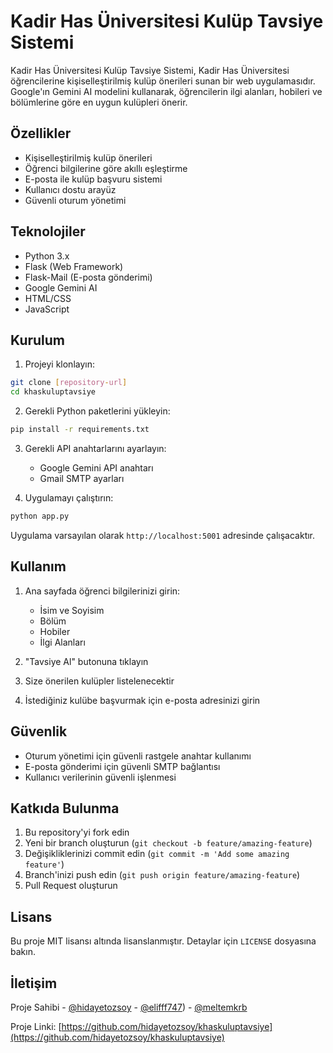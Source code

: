 # Kadir Has Üniversitesi Kulüp Tavsiye Sistemi

Kadir Has Üniversitesi Kulüp Tavsiye Sistemi, Kadir Has Üniversitesi öğrencilerine kişiselleştirilmiş kulüp önerileri sunan bir web uygulamasıdır. Google'ın Gemini AI modelini kullanarak, öğrencilerin ilgi alanları, hobileri ve bölümlerine göre en uygun kulüpleri önerir.

## Özellikler

- Kişiselleştirilmiş kulüp önerileri
- Öğrenci bilgilerine göre akıllı eşleştirme
- E-posta ile kulüp başvuru sistemi
- Kullanıcı dostu arayüz
- Güvenli oturum yönetimi

## Teknolojiler

- Python 3.x
- Flask (Web Framework)
- Flask-Mail (E-posta gönderimi)
- Google Gemini AI
- HTML/CSS
- JavaScript

## Kurulum

1. Projeyi klonlayın:
```bash
git clone [repository-url]
cd khaskuluptavsiye
```

2. Gerekli Python paketlerini yükleyin:
```bash
pip install -r requirements.txt
```

3. Gerekli API anahtarlarını ayarlayın:
   - Google Gemini API anahtarı
   - Gmail SMTP ayarları

4. Uygulamayı çalıştırın:
```bash
python app.py
```

Uygulama varsayılan olarak `http://localhost:5001` adresinde çalışacaktır.

## Kullanım

1. Ana sayfada öğrenci bilgilerinizi girin:
   - İsim ve Soyisim
   - Bölüm
   - Hobiler
   - İlgi Alanları

2. "Tavsiye Al" butonuna tıklayın

3. Size önerilen kulüpler listelenecektir

4. İstediğiniz kulübe başvurmak için e-posta adresinizi girin

## Güvenlik

- Oturum yönetimi için güvenli rastgele anahtar kullanımı
- E-posta gönderimi için güvenli SMTP bağlantısı
- Kullanıcı verilerinin güvenli işlenmesi

## Katkıda Bulunma

1. Bu repository'yi fork edin
2. Yeni bir branch oluşturun (`git checkout -b feature/amazing-feature`)
3. Değişikliklerinizi commit edin (`git commit -m 'Add some amazing feature'`)
4. Branch'inizi push edin (`git push origin feature/amazing-feature`)
5. Pull Request oluşturun

## Lisans

Bu proje MIT lisansı altında lisanslanmıştır. Detaylar için `LICENSE` dosyasına bakın.

## İletişim

Proje Sahibi - [@hidayetozsoy](https://github.com/hidayetozsoy) - [@elifff747](https://github.com/elifff747)) - [@meltemkrb](https://github.com/meltemkrb)

Proje Linki: [https://github.com/hidayetozsoy/khaskuluptavsiye](https://github.com/hidayetozsoy/khaskuluptavsiye) 
